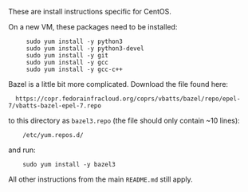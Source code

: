 These are install instructions specific for CentOS.

On a new VM, these packages need to be installed:
```
     sudo yum install -y python3
     sudo yum install -y python3-devel
     sudo yum install -y git
     sudo yum install -y gcc
     sudo yum install -y gcc-c++
```

Bazel is a little bit more complicated. Download the file found here:
```
  https://copr.fedorainfracloud.org/coprs/vbatts/bazel/repo/epel-7/vbatts-bazel-epel-7.repo
```

to this directory as `bazel3.repo` (the file should only contain ~10 lines):
```
    /etc/yum.repos.d/
```

and run:
```
    sudo yum install -y bazel3
```  

All other instructions from the main `README.md` still apply.
